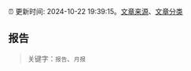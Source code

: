 :alarm_clock: 更新时间: 2024-10-22 19:39:15。[文章来源](/README.md)、[文章分类](/TAGS.md)

## 报告


> 关键字：`报告`、`月报`



